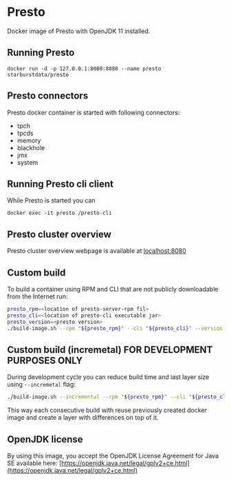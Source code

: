 # Presto

Docker image of Presto with OpenJDK 11 installed.

## Running Presto

    docker run -d -p 127.0.0.1:8080:8080 --name presto starburstdata/presto

## Presto connectors

Presto docker container is started with following connectors:
* tpch
* tpcds
* memory
* blackhole
* jmx
* system

## Running Presto cli client

While Presto is started you can

    docker exec -it presto /presto-cli

## Presto cluster overview

Presto cluster overview webpage is available at [localhost:8080](http://localhost:8080)

## Custom build

To build a container using RPM and CLI that are not publicly downloadable from the Internet run:
```bash
presto_rpm=<location of presto-server-rpm fil>
presto_cli=<location of presto-cli executable jar>
presto_version=<presto version>
./build-image.sh --rpm "${presto_rpm}" --cli "${presto_cli}" --version "${presto_version}"
```

## Custom build (incremetal) FOR DEVELOPMENT PURPOSES ONLY

During development cycle you can reduce build time and last layer size using `--incremetal` flag:
```bash
./build-image.sh --incremental --rpm "${presto_rpm}" --cli "${presto_cli}" --version "${presto_version}"
```
This way each consecutive build with reuse previously created docker image and create a layer with differences on top of it.

## OpenJDK license

By using this image, you accept the OpenJDK License Agreement for Java SE available here:
[https://openjdk.java.net/legal/gplv2+ce.html](https://openjdk.java.net/legal/gplv2+ce.html)
